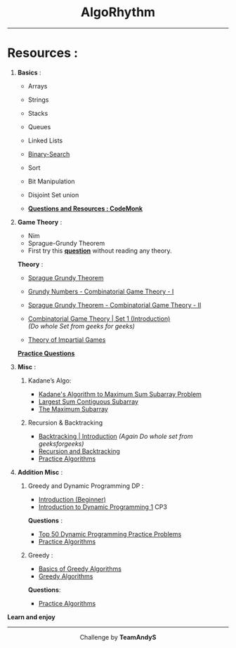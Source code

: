 <h1 align = center> AlgoRhythm </h1>

---

# Resources :

1. **Basics** :
    * Arrays
    * Strings
    * Stacks
    * Queues
    * Linked Lists
    * [Binary-Search](https://www.topcoder.com/community/competitive-programming/tutorials/binary-search)
    * Sort
    * Bit Manipulation
    * Disjoint Set union
    
   * **[Questions and Resources : CodeMonk](https://www.hackerearth.com/practice/codemonk/)** 

3. **Game Theory** :
    * Nim
    * Sprague-Grundy Theorem
    * First try this [**question**](https://www.hackerrank.com/challenges/game-of-stones-1/problem) without reading any theory.

    **Theory** :
    * [Sprague Grundy Theorem](https://brilliant.org/wiki/sprague-grundy-theorem/)
    * [Grundy Numbers - Combinatorial Game Theory - I](https://www.youtube.com/watch?v=MboYbpE76js)
    * [Sprague Grundy Theorem - Combinatorial Game Theory - II](https://www.youtube.com/watch?v=AbJqhMm8htw)
    * [Combinatorial Game Theory | Set 1 (Introduction)](https://www.geeksforgeeks.org/introduction-to-combinatorial-game-theory/)          
_(Do whole Set from geeks for geeks)_

   * [Theory of Impartial Games](http://web.mit.edu/sp.268/www/nim.pdf)

   **[Practice Questions](https://www.hackerrank.com/domains/algorithms?filters%5Bsubdomains%5D%5B%5D=game-theory)**

4. **Misc** :
    1. Kadane’s Algo:
        * [Kadane's Algorithm to Maximum Sum Subarray Problem](https://www.youtube.com/watch?v=86CQq3pKSUw&t=57s)
        * [Largest Sum Contiguous Subarray](https://www.geeksforgeeks.org/largest-sum-contiguous-subarray/)
        * [The Maximum Subarray](https://www.hackerrank.com/challenges/maxsubarray/problem)

    2. Recursion & Backtracking
       * [Backtracking | Introduction](https://www.geeksforgeeks.org/backtracking-introduction/)
       _(Again Do whole set from geeksforgeeks)_
       * [Recursion and Backtracking](https://www.hackerrank.com/interview/interview-preparation-kit/recursion-backtracking/challenges)
       * [Practice Algorithms](https://www.hackerrank.com/domains/algorithms?filters%5Bsubdomains%5D%5B%5D=recursion)

5. **Addition Misc** :
   1. Greedy and Dynamic Programming DP :
      * [Introduction (Beginner)](https://www.topcoder.com/community/competitive-programming/tutorials/dynamic-programming-from-novice-to-advanced/)
      * [Introduction to Dynamic Programming 1](https://www.hackerearth.com/practice/algorithms/dynamic-programming/introduction-to-dynamic-programming-1/tutorial/)  CP3 


       **Questions** :

       * [Top 50 Dynamic Programming Practice Problems](https://medium.com/@codingfreak/top-50-dynamic-programming-practice-problems-4208fed71aa3)
       * [Practice Algorithms](https://www.hackerrank.com/domains/algorithms?filters%5Bsubdomains%5D%5B%5D=dynamic-programming)

    2. Greedy :
       * [Basics of Greedy Algorithms](https://www.hackerearth.com/practice/algorithms/greedy/basics-of-greedy-algorithms/tutorial/)
       * [Greedy Algorithms](https://www.geeksforgeeks.org/greedy-algorithms/)

       **Questions**:
        * [Practice Algorithms](https://www.hackerrank.com/domains/algorithms?filters%5Bsubdomains%5D%5B%5D=greedy)

**Learn and enjoy**

---

<p align="center">
  Challenge by <strong>TeamAndyS</strong>
</p>
